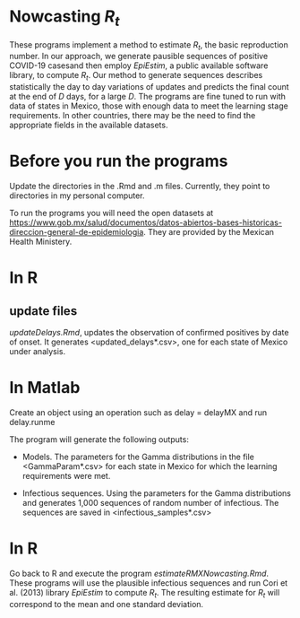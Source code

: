 # Nowcasting *R<sub>t</sub>*

These programs implement a method to estimate *R<sub>t</sub>*, the basic reproduction number. In our approach, we generate pausible sequences of positive COVID-19 casesand then employ *EpiEstim*, a public available software library, to compute *R<sub>t</sub>*. 
Our method to generate sequences describes statistically the day to day variations of updates and predicts the 
final count at the end of *D* days, for a large *D*.  The programs are fine tuned to run with data of states in Mexico, those with enough data to meet the learning stage requirements. In other countries, there may be the need to find the appropriate fields in the available datasets.


# Before you run the programs
Update the directories in the .Rmd and .m files. Currently, they point to directories in my personal computer.

To run the programs you will need the open datasets at https://www.gob.mx/salud/documentos/datos-abiertos-bases-historicas-direccion-general-de-epidemiologia. They are provided by the Mexican Health Ministery.

# In R
## update files
*updateDelays.Rmd*, updates the observation of confirmed positives by date of onset.
It generates <updated_delays*.csv>, one for each state of Mexico under analysis. 

# In Matlab

Create an object using an operation such as delay = delayMX and run delay.runme

The program will generate the following outputs:

* Models. The parameters for the Gamma distributions
in the file <GammaParam*.csv> for each state in Mexico for which the learning requirements were met.


* Infectious sequences. 
Using the parameters for the Gamma distributions and generates 1,000 sequences of random number of infectious. The sequences are saved in <infectious_samples*.csv>

# In R
Go back to R and execute the program *estimateRMXNowcasting.Rmd*. These programs will use the plausible infectious sequences and run Cori et al. (2013) library  *EpiEstim*  to compute *R<sub>t</sub>*. The resulting estimate for *R<sub>t</sub>* will correspond to the mean and one standard deviation.

